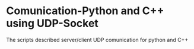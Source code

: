 # Comunication-Python and C++ using UDP-Socket

The scripts described server/client UDP comunication for python and C++
